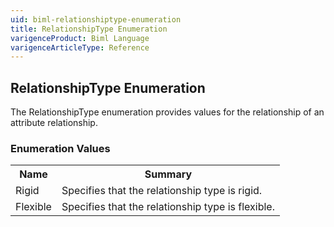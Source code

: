 ```yaml
---
uid: biml-relationshiptype-enumeration
title: RelationshipType Enumeration
varigenceProduct: Biml Language
varigenceArticleType: Reference
---
```


## RelationshipType Enumeration<div class="LanguageSummary"><div class ="SummaryItem">The RelationshipType enumeration provides values for the relationship of an attribute relationship.</div></div><div class="EnumValueGroup">### Enumeration Values<table id="EnumValue" class="MemberList"><tbody><tr><th class="MemberNameColumnHeader">Name</th><th class="MemberSummaryColumnHeader">Summary</th></tr><tr class="cd0"><td class="MemberName">Rigid</td><td class="MemberSummary"><div class ="SummaryItem">Specifies that the relationship type is rigid.</div> </td></tr><tr class="cd1"><td class="MemberName">Flexible</td><td class="MemberSummary"><div class ="SummaryItem">Specifies that the relationship type is flexible.</div> </td></tr></tbody></table></div>